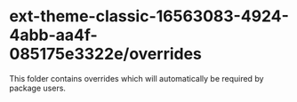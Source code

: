# ext-theme-classic-16563083-4924-4abb-aa4f-085175e3322e/overrides

This folder contains overrides which will automatically be required by package users.
